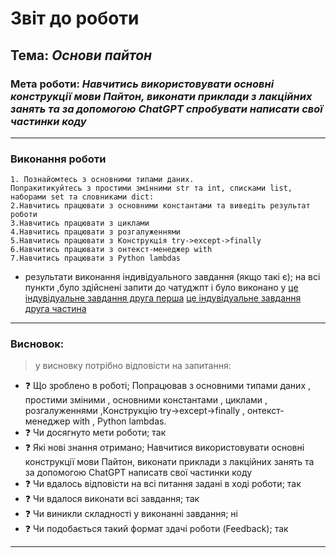 # Звіт до роботи
## Тема: _Основи пайтон_
### Мета роботи: _Навчитись використовувати основні конструкції мови Пайтон, виконати приклади з лакційних занять та за допомогою ChatGPT спробувати написати свої частинки коду_

---
### Виконання роботи
    1. Познайомтесь з основними типами даних. 
    Попракитикуйтесь з простими змінними str та int, списками list, наборами set та словниками dict:
    2.Навчитись працювати з основними константами та виведіть результат роботи
    3.Навчитись працювати з циклами
    4.Навчитись працювати з розгалуженнями
    5.Навчитись працювати з Конструкція try->except->finally
    6.Навчитись працювати з онтекст-менеджер with
    7.Навчитись працювати з Python lambdas
* результати виконання індивідуального завдання (якщо такі є);
на всі пункти ,було здійснені запити до чатуджпт і було виконано у [це індувідуальне завдання друга перша](my_second_lab.ipynb) 
 [це індувідуальне завдання друга частина](lab2_cycle.ipynb)
---
### Висновок:
> у висновку потрібно відповісти на запитання:

- :question: Що зроблено в роботі; Попрацював з основними типами даних , простими зміними , основними константами , циклами , розгалуженнями ,Конструкцію try->except->finally , онтекст-менеджер with , Python lambdas.
- :question: Чи досягнуто мети роботи; так
- :question: Які нові знання отримано; Навчитися використовувати основні конструкції мови Пайтон, виконати приклади з лакційних занять та за допомогою ChatGPT написатв свої частинки коду
- :question: Чи вдалось відповісти на всі питання задані в ході роботи; так
- :question: Чи вдалося виконати всі завдання; так
- :question: Чи виникли складності у виконанні завдання; ні
- :question: Чи подобається такий формат здачі роботи (Feedback); так

---